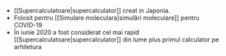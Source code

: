 - [[Supercalculatoare|supercalculator]] creat in Japonia. 
- Folosit pentru [[Simulare moleculara|simulări moleculare]] pentru COVID-19
- În iunie 2020 a fost considerat cel mai rapid [[Supercalculatoare|supercalculator]] din lume plus primul calculator pe arhitetura 